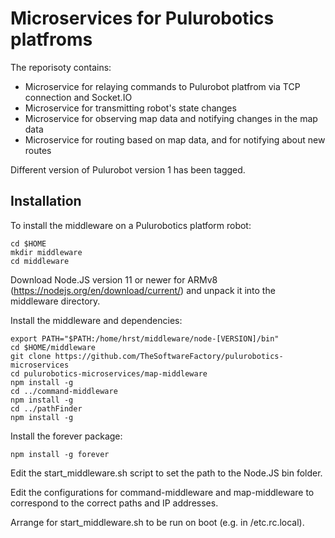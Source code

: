 # Microservices for Pulurobotics platfroms

The reporisoty contains:
- Microservice for relaying commands to Pulurobot platfrom via TCP connection and Socket.IO
- Microservice for transmitting robot's state changes
- Microservice for observing map data and notifying changes in the map data
- Microservice for routing based on map data, and for notifying about new routes

Different version of Pulurobot version 1 has been tagged.

## Installation

To install the middleware on a Pulurobotics platform robot:

~~~~
cd $HOME
mkdir middleware
cd middleware
~~~~

Download Node.JS version 11 or newer for ARMv8 (https://nodejs.org/en/download/current/) and unpack it into the middleware directory.

Install the middleware and dependencies:

~~~~
export PATH="$PATH:/home/hrst/middleware/node-[VERSION]/bin"
cd $HOME/middleware
git clone https://github.com/TheSoftwareFactory/pulurobotics-microservices
cd pulurobotics-microservices/map-middleware
npm install -g
cd ../command-middleware
npm install -g
cd ../pathFinder
npm install -g
~~~~

Install the forever package:

~~~~
npm install -g forever
~~~~

Edit the start_middleware.sh script to set the path to the Node.JS bin folder.

Edit the configurations for command-middleware and map-middleware to correspond to the correct paths and IP addresses.

Arrange for start_middleware.sh to be run on boot (e.g. in /etc.rc.local).
